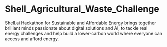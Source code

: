 # Shell_Agricultural_Waste_Challenge
Shell.ai Hackathon for Sustainable and Affordable Energy brings together brilliant minds passionate about digital solutions and AI, to tackle real energy challenges and help build a lower-carbon world where everyone can access and afford energy.
